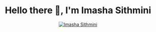<h1 align="center">Hello there 👋, I'm Imasha Sithmini</h1>

<p align="Center" ><a href="https://github.com/ryo-ma/github-profile-trophy"><img src="https://github-profile-trophy.vercel.app/?username=Imashaaaa&&count_private=true&no-bg-true&theme=darkhub" alt="Imasha Sithmini"/> </a></p>
